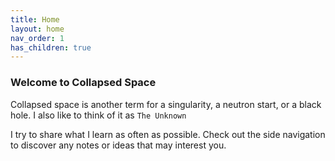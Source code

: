 ```yaml
---
title: Home
layout: home
nav_order: 1
has_children: true
---
```


### Welcome to Collapsed Space

Collapsed space is another term for a singularity, a neutron start, or a black hole. I also like to think of it as `The Unknown`

I try to share what I learn as often as possible. Check out the side navigation to discover any notes or ideas that may interest you.
